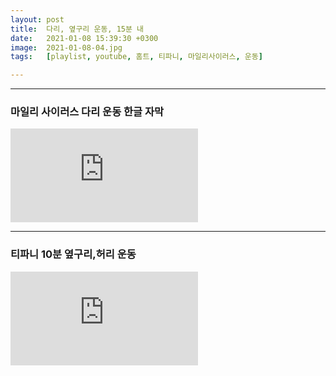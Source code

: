 ```yaml
---
layout: post
title:  다리, 옆구리 운동, 15분 내
date:   2021-01-08 15:39:30 +0300
image:  2021-01-08-04.jpg
tags:   [playlist, youtube, 홈트, 티파니, 마일리사이러스, 운동]

---
```


***
### 마일리 사이러스 다리 운동 한글 자막

<iframe src="https://www.youtube.com/embed/MuFg23Tj7i0?list=WL" frameborder="0" allowfullscreen></iframe>

***
### 티파니 10분 옆구리,허리 운동
<iframe src="https://www.youtube.com/jpTQdM7okkI?list=WL" frameborder="0" allowfullscreen></iframe>